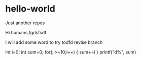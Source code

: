 # hello-world
Just another repos

Hi humans,fgdsfsdf

I will add some word to try todfd revise branch

int i=0;
int sum=0;
for(;i>=10;i++)
{
  sum+=i
}
printf("d%", sum)
